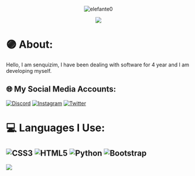 <!--
<img src="https://senquizim.netlify.app/assets/img/profile.gif">
-->
<p align="center"> <img src="https://komarev.com/ghpvc/?username=elefxnte&label=Profile%20views&color=0e75b6&style=flat" alt="elefante0" /> </p>  
<div align="center">
    <a href="https://discord.com/users/1039518230533902426" title="Discord Account"><img src="https://lanyard-profile-readme.vercel.app/api/1039518230533902426"></a>
</div>

# 🟣 About:
Hello, I am senquizim, I have been dealing with software for 4 year and I am developing myself.





## 🌐 My Social Media Accounts:
[![Discord](https://img.shields.io/badge/Discord-%237289DA.svg?logo=discord&logoColor=white)](https://discord.com/users/1039518230533902426v) [![Instagram](https://img.shields.io/badge/Instagram-%23E4405F.svg?logo=Instagram&logoColor=white)](https://www.instagram.com/senquizim/) [![Twitter](https://img.shields.io/badge/Twitter-%231DA1F2.svg?logo=Twitter&logoColor=white)](https://x.com/senquizim) 

# 💻 Languages ​​I Use:
![CSS3](https://img.shields.io/badge/css3-%231572B6.svg?style=for-the-badge&logo=css3&logoColor=white) ![HTML5](https://img.shields.io/badge/html5-%23E34F26.svg?style=for-the-badge&logo=html5&logoColor=white) ![Python](https://img.shields.io/badge/python-3670A0?style=for-the-badge&logo=python&logoColor=ffdd54) ![Bootstrap](https://img.shields.io/badge/bootstrap-%23563D7C.svg?style=for-the-badge&logo=bootstrap&logoColor=white) 
--
[![](https://visitcount.itsvg.in/api?id=senquizim&label=Profile%20Views&color=12&icon=6&pretty=false)](https://visitcount.itsvg.in)

